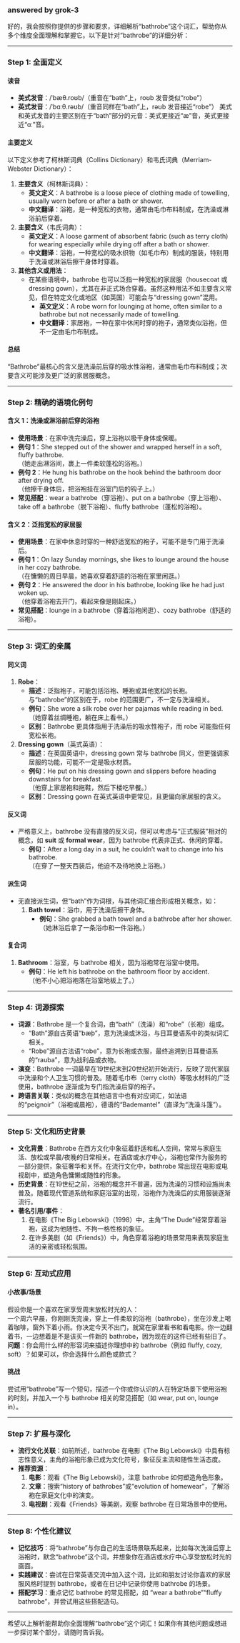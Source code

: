 ### answered by grok-3
好的，我会按照你提供的步骤和要求，详细解析“bathrobe”这个词汇，帮助你从多个维度全面理解和掌握它。以下是针对“bathrobe”的详细分析：

---

### Step 1: 全面定义
#### 读音
- **美式发音**：/ˈbæθ.roʊb/（重音在“bath”上，roʊb 发音类似“robe”）
- **英式发音**：/ˈbɑːθ.rəʊb/（重音同样在“bath”上，rəʊb 发音接近“robe”）
美式和英式发音的主要区别在于“bath”部分的元音：美式更接近“æ”音，英式更接近“ɑː”音。

#### 主要定义
以下定义参考了柯林斯词典（Collins Dictionary）和韦氏词典（Merriam-Webster Dictionary）：
1. **主要含义**（柯林斯词典）：
   - **英文定义**：A bathrobe is a loose piece of clothing made of towelling, usually worn before or after a bath or shower.
   - **中文翻译**：浴袍，是一种宽松的衣物，通常由毛巾布料制成，在洗澡或淋浴前后穿着。
2. **主要含义**（韦氏词典）：
   - **英文定义**：A loose garment of absorbent fabric (such as terry cloth) for wearing especially while drying off after a bath or shower.
   - **中文翻译**：浴袍，一种宽松的吸水织物（如毛巾布）制成的服装，特别用于洗澡或淋浴后擦干身体时穿着。
3. **其他含义或用法**：
   - 在某些语境中，bathrobe 也可以泛指一种宽松的家居服（housecoat 或 dressing gown），尤其在非正式场合穿着。虽然这种用法不如主要含义常见，但在特定文化或地区（如英国）可能会与“dressing gown”混用。
     - **英文定义**：A robe worn for lounging at home, often similar to a bathrobe but not necessarily made of towelling.
     - **中文翻译**：家居袍，一种在家中休闲时穿的袍子，通常类似浴袍，但不一定由毛巾布制成。

#### 总结
“Bathrobe”最核心的含义是洗澡前后穿的吸水性浴袍，通常由毛巾布料制成；次要含义可能涉及更广泛的家居服概念。

---

### Step 2: 精确的语境化例句
#### 含义 1：洗澡或淋浴前后穿的浴袍
- **使用场景**：在家中洗完澡后，穿上浴袍以吸干身体或保暖。
- **例句 1**：She stepped out of the shower and wrapped herself in a soft, fluffy bathrobe.  
  （她走出淋浴间，裹上一件柔软蓬松的浴袍。）
- **例句 2**：He hung his bathrobe on the hook behind the bathroom door after drying off.  
  （他擦干身体后，把浴袍挂在浴室门后的钩子上。）
- **常见搭配**：wear a bathrobe（穿浴袍）、put on a bathrobe（穿上浴袍）、take off a bathrobe（脱下浴袍）、fluffy bathrobe（蓬松的浴袍）。

#### 含义 2：泛指宽松的家居服
- **使用场景**：在家中休息时穿的一种舒适宽松的袍子，可能不是专门用于洗澡后。
- **例句 1**：On lazy Sunday mornings, she likes to lounge around the house in her cozy bathrobe.  
  （在慵懒的周日早晨，她喜欢穿着舒适的浴袍在家里闲逛。）
- **例句 2**：He answered the door in his bathrobe, looking like he had just woken up.  
  （他穿着浴袍去开门，看起来像是刚起床。）
- **常见搭配**：lounge in a bathrobe（穿着浴袍闲逛）、cozy bathrobe（舒适的浴袍）。

---

### Step 3: 词汇的亲属
#### 同义词
1. **Robe**：
   - **描述**：泛指袍子，可能包括浴袍、睡袍或其他宽松的长袍。与“bathrobe”的区别在于，robe 的范围更广，不一定与洗澡相关。
   - **例句**：She wore a silk robe over her pajamas while reading in bed.  
     （她穿着丝绸睡袍，躺在床上看书。）
   - **区别**：Bathrobe 更具体指用于洗澡后的吸水性袍子，而 robe 可能指任何宽松长袍。
2. **Dressing gown**（英式英语）：
   - **描述**：在英国英语中，dressing gown 常与 bathrobe 同义，但更强调家居服的功能，可能不一定是吸水材质。
   - **例句**：He put on his dressing gown and slippers before heading downstairs for breakfast.  
     （他穿上家居袍和拖鞋，然后下楼吃早餐。）
   - **区别**：Dressing gown 在英式英语中更常见，且更偏向家居服的含义。

#### 反义词
- 严格意义上，bathrobe 没有直接的反义词，但可以考虑与“正式服装”相对的概念，如 **suit** 或 **formal wear**，因为 bathrobe 代表非正式、休闲的穿着。
  - **例句**：After a long day in a suit, he couldn’t wait to change into his bathrobe.  
    （在穿了一整天西装后，他迫不及待地换上浴袍。）

#### 派生词
- 无直接派生词，但“bath”作为词根，与其他词汇组合形成相关概念，如：
  1. **Bath towel**：浴巾，用于洗澡后擦干身体。
     - **例句**：She grabbed a bath towel and a bathrobe after her shower.  
       （她淋浴后拿了一条浴巾和一件浴袍。）

#### 复合词
1. **Bathroom**：浴室，与 bathrobe 相关，因为浴袍常在浴室中使用。
   - **例句**：He left his bathrobe on the bathroom floor by accident.  
     （他不小心把浴袍落在浴室地板上了。）

---

### Step 4: 词源探索
- **词源**：Bathrobe 是一个复合词，由“bath”（洗澡）和“robe”（长袍）组成。
  - “Bath”源自古英语“bæþ”，意为洗澡或沐浴，与日耳曼语系中的类似词汇相关。
  - “Robe”源自古法语“robe”，意为长袍或衣服，最终追溯到日耳曼语系的“rauba”，意为战利品或衣物。
- **演变**：Bathrobe 一词最早在19世纪末到20世纪初开始流行，反映了现代家庭中洗澡和个人卫生习惯的普及。随着毛巾布（terry cloth）等吸水材料的广泛使用，bathrobe 逐渐成为专门指洗澡后穿的袍子。
- **跨语言关联**：类似的概念在其他语言中也有对应词汇，如法语的“peignoir”（浴袍或晨袍），德语的“Bademantel”（直译为“洗澡斗篷”）。

---

### Step 5: 文化和历史背景
- **文化背景**：Bathrobe 在西方文化中象征着舒适和私人空间，常常与家庭生活、放松或早晨/夜晚的日常相关。在酒店或水疗中心，浴袍也常作为服务的一部分提供，象征奢华和关怀。在流行文化中，bathrobe 常出现在电影或电视剧中，塑造角色慵懒或随性的形象。
- **历史背景**：在19世纪之前，浴袍的概念并不普遍，因为洗澡的习惯和设施尚未普及。随着现代管道系统和家庭浴室的出现，浴袍作为洗澡后的实用服装逐渐流行。
- **著名引用/事件**：
  1. 在电影《The Big Lebowski》（1998）中，主角“The Dude”经常穿着浴袍，这成为他随性、不拘一格性格的象征。
  2. 在许多美剧（如《Friends》）中，角色穿着浴袍的场景常用来表现家庭生活的亲密或轻松氛围。

---

### Step 6: 互动式应用
#### 小故事/场景
假设你是一个喜欢在家享受周末放松时光的人：  
一个周六早晨，你刚刚洗完澡，穿上一件柔软的浴袍（bathrobe），坐在沙发上喝着咖啡，窗外下着小雨。你决定今天不出门，就窝在家里看书和看电影。你一边翻着书，一边想着是不是该买一件新的 bathrobe，因为现在的这件已经有些旧了。  
**问题**：你会用什么样的形容词来描述你理想中的 bathrobe（例如 fluffy, cozy, soft）？如果可以，你会选择什么颜色或款式？

#### 挑战
尝试用“bathrobe”写一个短句，描述一个你或你认识的人在特定场景下使用浴袍的时刻，并加入一个与 bathrobe 相关的常见搭配（如 wear, put on, lounge in）。

---

### Step 7: 扩展与深化
- **流行文化关联**：如前所述，bathrobe 在电影《The Big Lebowski》中具有标志性意义，主角的浴袍形象已成为文化符号，象征反主流和随性生活态度。
- **推荐资源**：
  1. **电影**：观看《The Big Lebowski》，注意 bathrobe 如何塑造角色形象。
  2. **文章**：搜索“history of bathrobes”或“evolution of homewear”，了解浴袍在家庭文化中的演变。
  3. **电视剧**：观看《Friends》等美剧，观察 bathrobe 在日常场景中的使用。

---

### Step 8: 个性化建议
- **记忆技巧**：将“bathrobe”与你自己的生活场景联系起来，比如每次洗澡后穿上浴袍时，默念“bathrobe”这个词，并想象你在酒店或水疗中心享受放松时光的画面。
- **实践建议**：尝试在日常英语交流中加入这个词，比如和朋友讨论你喜欢的家居服风格时提到 bathrobe，或者在日记中记录你使用 bathrobe 的场景。
- **搭配学习**：重点记忆 bathrobe 的常见搭配，如 “wear a bathrobe”“fluffy bathrobe”，并尝试用这些搭配造句。

---

希望以上解析能帮助你全面理解“bathrobe”这个词汇！如果你有其他问题或想进一步探讨某个部分，请随时告诉我。